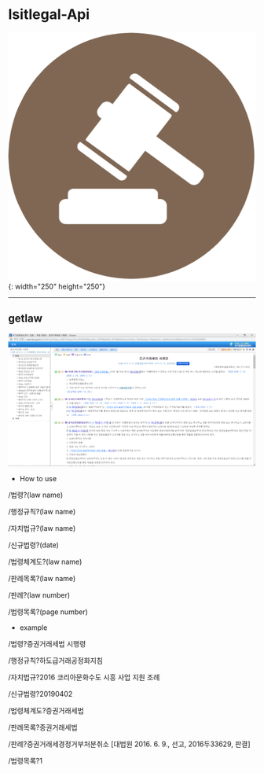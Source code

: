 # Isitlegal-Api

![logo](./img/Isitlegal_logo.PNG){: width="250" height="250"}

----

## getlaw

![getlawcontent](./img/getlaw_pic.PNG)

* How to use

/법령?(law name)

/행정규칙?(law name)

/자치법규?(law name)

/신규법령?(date)

/법령체계도?(law name)

/판례목록?(law name)

/판례?(law number)

/법령목록?(page number)

* example

/법령?증권거래세법 시행령

/행정규칙?하도급거래공정화지침

/자치법규?2016 코리아문화수도 시흥 사업 지원 조례

/신규법령?20190402

/법령체계도?증권거래세법

/판례목록?증권거래세법

/판례?증권거래세경정거부처분취소 [대법원 2016. 6. 9., 선고, 2016두33629, 판결]

/법령목록?1
